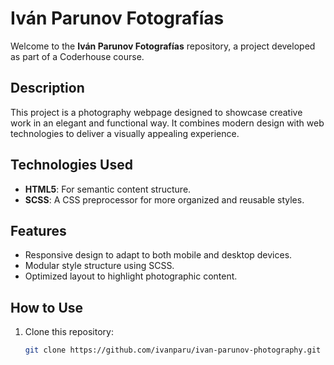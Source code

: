 # Iván Parunov Fotografías

Welcome to the **Iván Parunov Fotografías** repository, a project developed as part of a Coderhouse course.

## Description

This project is a photography webpage designed to showcase creative work in an elegant and functional way. It combines modern design with web technologies to deliver a visually appealing experience.

## Technologies Used

- **HTML5**: For semantic content structure.
- **SCSS**: A CSS preprocessor for more organized and reusable styles.

## Features

- Responsive design to adapt to both mobile and desktop devices.
- Modular style structure using SCSS.
- Optimized layout to highlight photographic content.

## How to Use

1. Clone this repository:
   ```bash
   git clone https://github.com/ivanparu/ivan-parunov-photography.git
